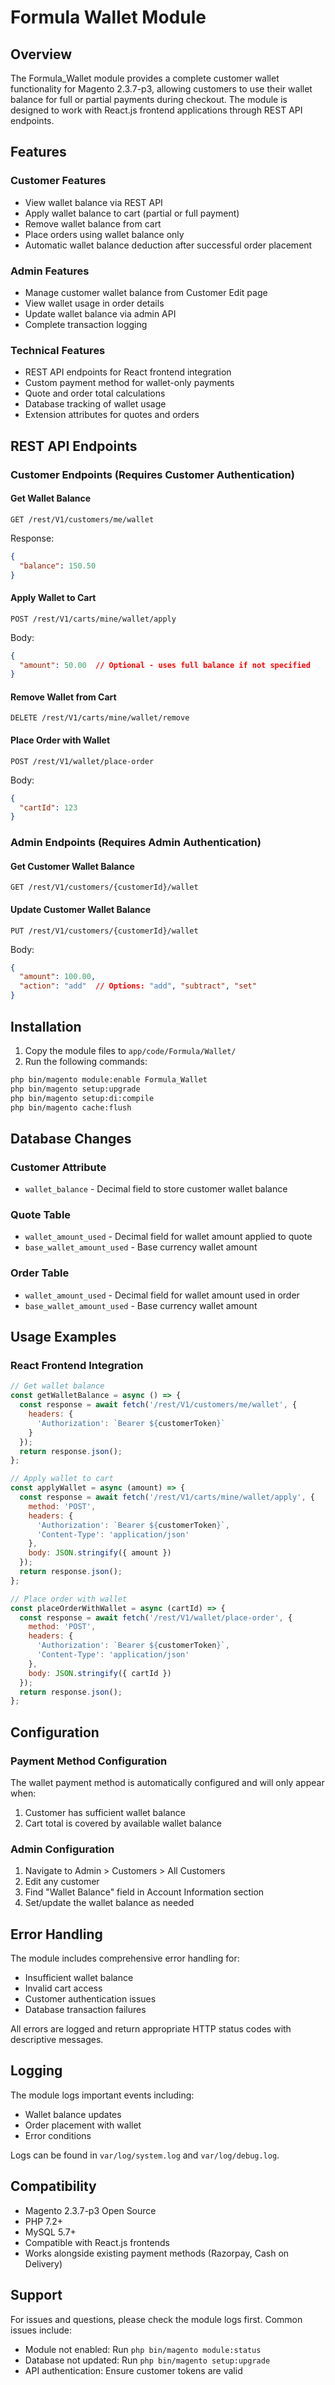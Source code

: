 # Formula Wallet Module

## Overview
The Formula_Wallet module provides a complete customer wallet functionality for Magento 2.3.7-p3, allowing customers to use their wallet balance for full or partial payments during checkout. The module is designed to work with React.js frontend applications through REST API endpoints.

## Features

### Customer Features
- View wallet balance via REST API
- Apply wallet balance to cart (partial or full payment)
- Remove wallet balance from cart
- Place orders using wallet balance only
- Automatic wallet balance deduction after successful order placement

### Admin Features
- Manage customer wallet balance from Customer Edit page
- View wallet usage in order details
- Update wallet balance via admin API
- Complete transaction logging

### Technical Features
- REST API endpoints for React frontend integration
- Custom payment method for wallet-only payments
- Quote and order total calculations
- Database tracking of wallet usage
- Extension attributes for quotes and orders

## REST API Endpoints

### Customer Endpoints (Requires Customer Authentication)

#### Get Wallet Balance
```
GET /rest/V1/customers/me/wallet
```
Response:
```json
{
  "balance": 150.50
}
```

#### Apply Wallet to Cart
```
POST /rest/V1/carts/mine/wallet/apply
```
Body:
```json
{
  "amount": 50.00  // Optional - uses full balance if not specified
}
```

#### Remove Wallet from Cart
```
DELETE /rest/V1/carts/mine/wallet/remove
```

#### Place Order with Wallet
```
POST /rest/V1/wallet/place-order
```
Body:
```json
{
  "cartId": 123
}
```

### Admin Endpoints (Requires Admin Authentication)

#### Get Customer Wallet Balance
```
GET /rest/V1/customers/{customerId}/wallet
```

#### Update Customer Wallet Balance
```
PUT /rest/V1/customers/{customerId}/wallet
```
Body:
```json
{
  "amount": 100.00,
  "action": "add"  // Options: "add", "subtract", "set"
}
```

## Installation

1. Copy the module files to `app/code/Formula/Wallet/`
2. Run the following commands:
```bash
php bin/magento module:enable Formula_Wallet
php bin/magento setup:upgrade
php bin/magento setup:di:compile
php bin/magento cache:flush
```

## Database Changes

### Customer Attribute
- `wallet_balance` - Decimal field to store customer wallet balance

### Quote Table
- `wallet_amount_used` - Decimal field for wallet amount applied to quote
- `base_wallet_amount_used` - Base currency wallet amount

### Order Table
- `wallet_amount_used` - Decimal field for wallet amount used in order
- `base_wallet_amount_used` - Base currency wallet amount

## Usage Examples

### React Frontend Integration

```javascript
// Get wallet balance
const getWalletBalance = async () => {
  const response = await fetch('/rest/V1/customers/me/wallet', {
    headers: {
      'Authorization': `Bearer ${customerToken}`
    }
  });
  return response.json();
};

// Apply wallet to cart
const applyWallet = async (amount) => {
  const response = await fetch('/rest/V1/carts/mine/wallet/apply', {
    method: 'POST',
    headers: {
      'Authorization': `Bearer ${customerToken}`,
      'Content-Type': 'application/json'
    },
    body: JSON.stringify({ amount })
  });
  return response.json();
};

// Place order with wallet
const placeOrderWithWallet = async (cartId) => {
  const response = await fetch('/rest/V1/wallet/place-order', {
    method: 'POST',
    headers: {
      'Authorization': `Bearer ${customerToken}`,
      'Content-Type': 'application/json'
    },
    body: JSON.stringify({ cartId })
  });
  return response.json();
};
```

## Configuration

### Payment Method Configuration
The wallet payment method is automatically configured and will only appear when:
1. Customer has sufficient wallet balance
2. Cart total is covered by available wallet balance

### Admin Configuration
1. Navigate to Admin > Customers > All Customers
2. Edit any customer
3. Find "Wallet Balance" field in Account Information section
4. Set/update the wallet balance as needed

## Error Handling

The module includes comprehensive error handling for:
- Insufficient wallet balance
- Invalid cart access
- Customer authentication issues
- Database transaction failures

All errors are logged and return appropriate HTTP status codes with descriptive messages.

## Logging

The module logs important events including:
- Wallet balance updates
- Order placement with wallet
- Error conditions

Logs can be found in `var/log/system.log` and `var/log/debug.log`.

## Compatibility

- Magento 2.3.7-p3 Open Source
- PHP 7.2+
- MySQL 5.7+
- Compatible with React.js frontends
- Works alongside existing payment methods (Razorpay, Cash on Delivery)

## Support

For issues and questions, please check the module logs first. Common issues include:
- Module not enabled: Run `php bin/magento module:status`
- Database not updated: Run `php bin/magento setup:upgrade`
- API authentication: Ensure customer tokens are valid